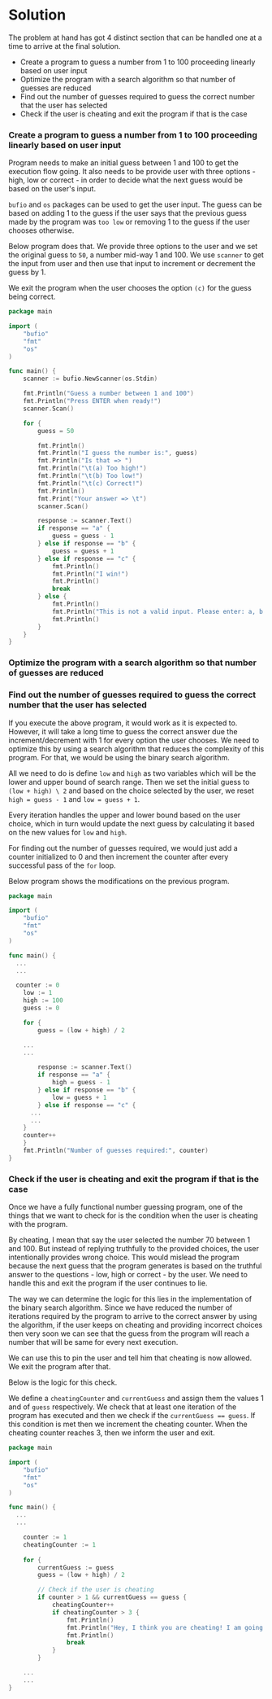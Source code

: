 # Solution

The problem at hand has got 4 distinct section that can be handled one at a time to arrive at the final solution.

- Create a program to guess a number from 1 to 100 proceeding linearly based on user input
- Optimize the program with a search algorithm so that number of guesses are reduced
- Find out the number of guesses required to guess the correct number that the user has selected
- Check if the user is cheating and exit the program if that is the case

### Create a program to guess a number from 1 to 100 proceeding linearly based on user input

Program needs to make an initial guess between 1 and 100 to get the execution flow going. It also needs to be provide user with three options - high, low or correct - in order to decide what the next guess would be based on the user's input.

`bufio` and `os` packages can be used to get the user input. The guess can be based on adding 1 to the guess if the user says that the previous guess made by the program was `too low` or removing 1 to the guess if the user chooses otherwise.

Below program does that. We provide three options to the user and we set the original guess to `50`, a number mid-way 1 and 100. We use `scanner` to get the input from user and then use that input to increment or decrement the guess by 1.

We exit the program when the user chooses the option `(c)` for the guess being correct.

```go
package main

import (
	"bufio"
	"fmt"
	"os"
)

func main() {
	scanner := bufio.NewScanner(os.Stdin)

	fmt.Println("Guess a number between 1 and 100")
	fmt.Println("Press ENTER when ready!")
	scanner.Scan()

	for {
		guess = 50

		fmt.Println()
		fmt.Println("I guess the number is:", guess)
		fmt.Println("Is that => ")
		fmt.Println("\t(a) Too high!")
		fmt.Println("\t(b) Too low!")
		fmt.Println("\t(c) Correct!")
		fmt.Println()
		fmt.Print("Your answer => \t")
		scanner.Scan()

		response := scanner.Text()
		if response == "a" {
			guess = guess - 1
		} else if response == "b" {
			guess = guess + 1
		} else if response == "c" {
			fmt.Println()
			fmt.Println("I win!")
			fmt.Println()
			break
		} else {
			fmt.Println()
			fmt.Println("This is not a valid input. Please enter: a, b or c!")
			fmt.Println()
		}
	}
}
```

### Optimize the program with a search algorithm so that number of guesses are reduced
### Find out the number of guesses required to guess the correct number that the user has selected

If you execute the above program, it would work as it is expected to. However, it will take a long time to guess the correct answer due the increment/decrement with 1 for every option the user chooses. We need to optimize this by using a search algorithm that reduces the complexity of this program. For that, we would be using the binary search algorithm.

All we need to do is define `low` and `high` as two variables which will be the lower and upper bound of search range. Then we set the initial guess to `(low + high) \ 2` and based on the choice selected by the user, we reset `high = guess - 1` and `low = guess + 1`. 

Every iteration handles the upper and lower bound based on the user choice, which in turn would update the next guess by calculating it based on the new values for `low` and `high`.

For finding out the number of guesses required, we would just add a counter initialized to 0 and then increment the counter after every successful pass of the `for` loop.

Below program shows the modifications on the previous program.

```go
package main

import (
	"bufio"
	"fmt"
	"os"
)

func main() {
  ...
  ...

  counter := 0
	low := 1
	high := 100
	guess := 0

	for {
		guess = (low + high) / 2

    ...
    ...

		response := scanner.Text()
		if response == "a" {
			high = guess - 1
		} else if response == "b" {
			low = guess + 1
		} else if response == "c" {
      ...
      ...
    }
    counter++
	}
	fmt.Println("Number of guesses required:", counter)
}
```

### Check if the user is cheating and exit the program if that is the case

Once we have a fully functional number guessing program, one of the things that we want to check for is the condition when the user is cheating with the program.

By cheating, I mean that say the user selected the number 70 between 1 and 100. But instead of replying truthfully to the provided choices, the user intentionally provides wrong choice. This would mislead the program because the next guess that the program generates is based on the truthful answer to the questions - low, high or correct - by the user. We need to handle this and exit the program if the user continues to lie.

The way we can determine the logic for this lies in the implementation of the binary search algorithm. Since we have reduced the number of iterations required by the program to arrive to the correct answer by using the algorithm, if the user keeps on cheating and providing incorrect choices then very soon we can see that the guess from the program will reach a number that will be same for every next execution.

We can use this to pin the user and tell him that cheating is now allowed. We exit the program after that.

Below is the logic for this check.

We define a `cheatingCounter` and `currentGuess` and assign them the values 1 and of `guess` respectively. We check that at least one iteration of the program has executed and then we check if the `currentGuess == guess`. If this condition is met then we increment the cheating counter. When the cheating counter reaches 3, then we inform the user and exit.

```go
package main

import (
	"bufio"
	"fmt"
	"os"
)

func main() {
  ...
  ...

	counter := 1
	cheatingCounter := 1
	
	for {
		currentGuess := guess
		guess = (low + high) / 2

		// Check if the user is cheating
		if counter > 1 && currentGuess == guess {
			cheatingCounter++
			if cheatingCounter > 3 {
				fmt.Println()
				fmt.Println("Hey, I think you are cheating! I am going to stop the game now.")
				fmt.Println()
				break
			}
		}

    ...
    ...
}
```